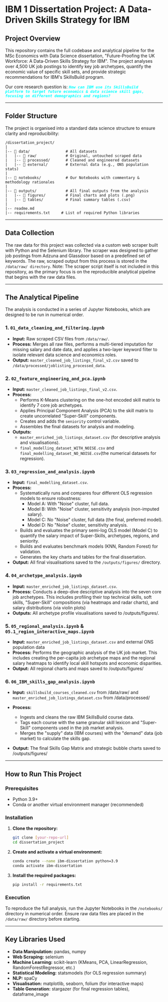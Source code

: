 # IBM 1 Dissertation Project: A Data-Driven Skills Strategy for IBM

##  Project Overview

This repository contains the full codebase and analytical pipeline for the MSc Economics with Data Science dissertation, "Future-Proofing the UK Workforce: A Data-Driven Skills Strategy for IBM". The project analyses over 4,500 UK job postings to identify key job archetypes, quantify the economic value of specific skill sets, and provide strategic recommendations for IBM's SkillsBuild program.

Our core research question is: 
<code style="color: aqua">***How can IBM use its SkillsBuild platform to target future economics & data science skill gaps, focusing on different demographics and regions?***</code>

---

## Folder Structure

The project is organised into a standard data science structure to ensure clarity and reproducibility:

```
/dissertation_project/
|
|-- 📂 data/                # All datasets
|   |-- 📂 raw/             # Original, untouched scraped data
|   |-- 📂 processed/       # Cleaned and engineered datasets
|   |-- 📂 external/        # External data (e.g., ONS population stats)
|
|-- 📂 notebooks/           # Our Notebooks with commentary & methodology rationales
|
|-- 📂 outputs/             # All final outputs from the analysis
|   |-- 📂 figures/         # Final charts and plots (.png)
|   |-- 📂 tables/          # Final summary tables (.csv)
|
|-- readme.md            
|-- requirements.txt     # List of required Python libraries
```

---
## Data Collection 

The raw data for this project was collected via a custom web scraper built with Python 
and the Selenium library. The scraper was designed to gather job postings from Adzuna and Glassdoor based on a predefined set of keywords. The raw, scraped output from this process is stored in the `/data/raw/ directory`. Note: The scraper script itself is not included in this repository, as the primary focus is on the reproducible analytical pipeline that begins with the raw data files.

---

## The Analytical Pipeline

The analysis is conducted in a series of Jupyter Notebooks, which are designed to be run in numerical order.

### **1. `01_data_cleaning_and_filtering.ipynb`**
* **Input:** Raw scraped CSV files from `/data/raw/`.
* **Process:** Merges all raw files, performs a multi-tiered imputation for missing salary and date data, and applies a two-layer keyword filter to isolate relevant data science and economics roles.
* **Output:** `master_cleaned_job_listings_final_v2.csv` saved to `/data/processed/joblisting_processed_data`.

### **2. `02_feature_engineering_and_pca.ipynb`**
* **Input:** `master_cleaned_job_listings_final_v2.csv`.
* **Process:**
    * Performs K-Means clustering on the one-hot encoded skill matrix to identify 7 core job archetypes.
    * Applies Principal Component Analysis (PCA) to the skill matrix to create uncorrelated "Super-Skill" components.
    * Creates and adds the `seniority` control variable.
    * Assembles the final datasets for analysis and modeling.
* **Outputs:**
    * `master_enriched_job_listings_dataset.csv` (for descriptive analysis and visualisations).
    * `final_modelling_dataset_WITH_NOISE.csv` and `final_modelling_dataset_NO_NOISE.csv`(the numerical datasets for regression).

### **3. `03_regression_and_analysis.ipynb`**
* **Input:** `final_modelling_dataset.csv`.
* **Process:**
    * Systematically runs and compares four different OLS regression models to ensure robustness:
       * Model A: With "Noise" cluster, full data.
       * Model B: With "Noise" cluster, sensitivity analysis (non-imputed salary).
       * Model C: No "Noise" cluster, full data (the final, preferred model).
       * Model D: No "Noise" cluster, sensitivity analysis.
    * Builds and evaluates the primary semi-log OLS model (Model C) to quantify the salary impact of Super-Skills, archetypes, regions, and seniority.
    * Builds and evaluates benchmark models (KNN, Random Forest) for validation.
    * Generates the key charts and tables for the final dissertation.
* **Output:** All final visualisations saved to the `/outputs/figures/` directory.

### **4. `04_archetype_analysis.ipynb`**
* **Input:** `master_enriched_job_listings_dataset.csv`.
* **Process:** Conducts a deep-dive descriptive analysis into the seven core job archetypes. This includes profiling their top technical skills, soft skills, "Super-Skill" compositions (via heatmaps and radar charts), and salary distributions (via violin plots)
* **Outputs:** All archetype profile visualisations saved to /outputs/figures/.

### **5. `05_regional_analysis.ipynb` & `05.1_region_interactive_maps.ipynb`**
* **Input:** `master_enriched_job_listings_dataset.csv` and external ONS population data
* **Process:** Performs the geographic analysis of the UK job market. This includes creating the per-capita job archetype maps and the regional salary heatmaps to identify local skill hotspots and economic disparities.
* **Output:** All regional charts and maps saved to /outputs/figures/

### **6. `06_IBM_skills_gap_analysis.ipynb`**
* **Input:** `skillsbuild_courses_cleaned.csv` from /data/raw/ and `master_enriched_job_listings_dataset.csv` from /data/processed/
* **Process:**
   * Ingests and cleans the raw IBM SkillsBuild course data.
   * Tags each course with the same granular skill lexicon and "Super-Skill" components used in the job market analysis.
   * Merges the "supply" data (IBM courses) with the "demand" data (job market) to calculate the skills gap.

* **Output:** The final Skills Gap Matrix and strategic bubble charts saved to /outputs/figures/
---

## How to Run This Project

### Prerequisites

* Python 3.9+
* Conda or another virtual environment manager (recommended)

### Installation

1.  **Clone the repository:**
    ```bash
    git clone [your-repo-url]
    cd dissertation_project
    ```

2.  **Create and activate a virtual environment:**
    ```bash
    conda create --name ibm-dissertation python=3.9
    conda activate ibm-dissertation
    ```

3.  **Install the required packages:**
    ```bash
    pip install -r requirements.txt
    ```

### Execution

To reproduce the full analysis, run the Jupyter Notebooks in the `/notebooks/` directory in numerical order. Ensure raw data files are placed in the `/data/raw/` directory before starting.

---

## Key Libraries Used

* **Data Manipulation:** pandas, numpy
* **Web Scraping:** selenium
* **Machine Learning:** scikit-learn (KMeans, PCA, LinearRegression, RandomForestRegressor, etc.)
* **Statistical Modeling:** statsmodels (for OLS regression summary)
* **NLP:** spaCy
* **Visualisation:** matplotlib, seaborn, folium (for interactive maps)
* **Table Generation:** stargazer (for final regression tables), dataframe_image
